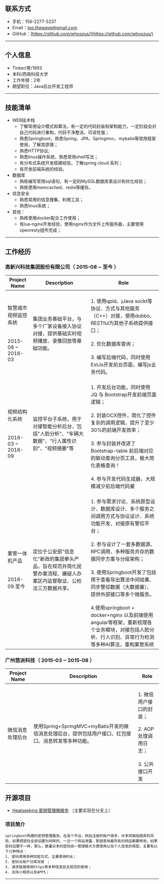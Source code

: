 ## 联系方式

- 手机：156-2277-5237
- Email：top.thewave@gmail.com
- GitHub：[https://github.com/whoszus/](https://github.com/whoszus/)

---
## 个人信息

 - Tinker/男/1993 
 - 本科/西南科技大学 
 - 工作年限：2年 
 - 期望职位：Java后台开发工程师

---
## 技能清单

- WEB技术栈
    - 了解常用设计模式和算法，有一定的代码封装和架构能力，一定阶段会对自己代码进行重构，代码干净整洁，可读性强；
    - 熟悉Springboot，熟悉Spring、JPA、Springmvc、mybatis等常用框架使用，了解其原理；
    - 熟悉HTTP协议;
    - 熟悉linux操作系统，熟悉常用shell写法；
    - 有分布式系统开发搭建经验，了解spring cloud 系列；
    - 有开发前端系统的经验。
- 数据库
    - 熟练编写常用sql语句，有一定的MySQL数据库表设计和优化经验；
    - 熟练使用memcached、redis等缓存。
- 信息安全
    - 熟悉常用的信息搜集、利用工具；
    - 熟悉linux系统；
- 其他：
    - 熟练使用docker配合工作使用；
    -  有lua-nginx开发经验，使用nginx作为文件上传服务器，主要使用openresty组件完成；

---

## 工作经历

### 高新兴科技集团股份有限公司（ 2015-08 ~ 至今 ）

| Project Name                             | Description                              | Role                                     |
| ---------------------------------------- | ---------------------------------------- | ---------------------------------------- |
| 智慧城市视频监控系统 <br></br> <br> 2015-08 ~ 2016-03 </br> | 集团业务基础平台，与多个厂家设备接入协议对接，提供基础实时视频播放、录像回放等基础功能。 | <br>1. 使用qpid、jJava sockt等协议、方式与其他服务（C++）对接，使用dubbo、RESTful为其他子系统提供接口；</br> <br>2. 优化数据库查询；</br><br>3. 编写后端代码，同时使用ExtJs开发前台页面，编写js业务代码。</br> |
| 视频结构化系统 <br></br> <br> 2016-03 ~ 2016-09 </br> | 监控平台子系统，用于对接智能分析后台，包括"人脸分析"、"车辆大数据"、"行人属性识别"、"视频摘要"等 | <br>1. 开发后台功能，同时使用JQ 与 Bootstrap开发前端页面逻辑； </br><br>2. 封装OCX控件，简化了控件复杂的调用逻辑，提升了至少30%的前端开发效率； </br><br>3. 参与封装并改进了Bootstrap-table 前后端对应的联动查询分页工具，极大简化表格查询！ </br><br>4. 参与开发代码生成器，大规模减少前后端代码量 </br> |
| 案管一体机产品 <br></br> <br> 2016-09 至今 </br>  | 定位于公安部"信息化"新政的集团拳头产品，旨在规范并简化民警办案流程、嫌疑人办案区内监督取证、公检法三方数据共享。 | <br>1. 参与需求讨论、系统原型设计、数据库设计、多个服务之间调用方式与协议设计、系统功能开发、对接原有警综平台；</br> <br>2. 参与设计了一套多数据源、RPC调用、多种服务共存的数据同步方案与分级架构；</br><br>3. 使用Springboot开发了包括用于查看导出算法中间结果、同步警综数据（大数据量）、提供外部接口等多个微服务。 </br> <br>4.使用springboot + docker+nginx 以及前端使用angular等框架，重新梳理各个业务模块，对接包括人脸分析、行人识别、异常行为检测等多种AI算法，重构案管系统</br> |


### 广州悠派科技（ 2015-03 ~ 2015-08 ）

| Project Name | Description                              | Role                                     |
| ------------ | ---------------------------------------- | ---------------------------------------- |
| 微信消息处理后台     | 使用Spring+SpringMVC+myBatis开发的微信消息处理后台，提供包括用户接口、红包接口、消息转发等多种功能。 | <br>1. 微信用户接口的封装；</br> <br>2. AOP处理调用日志；</br><br>3. 公共接口开发</br> |


## 开源项目

- [Heatseeking 密钥管理微服务](https://github.com/whoszus/HeatSeeking) （主要实现在分支上）

### 项目简介 
``` 
springboot构建的密钥管理服务。在各个平台、网站注册的账户很多，许多网面临脱库的风险，如果把密码全部设置为同样的，一旦一个网站泄露，那就意味着所有的网站都要修改。如果密码设置不一样，那么，数量众多的密码统一管理极大方便使用以及个人信息的保密。主要有以下几种特点：
1. 密码使用多种加密方式，主要使用RSA；
2. 密码与账户分库存放 ；
3. 请求链接使用https等多种信息安全规范的使用； 
4. 支持小程序以及APPS；
```
---